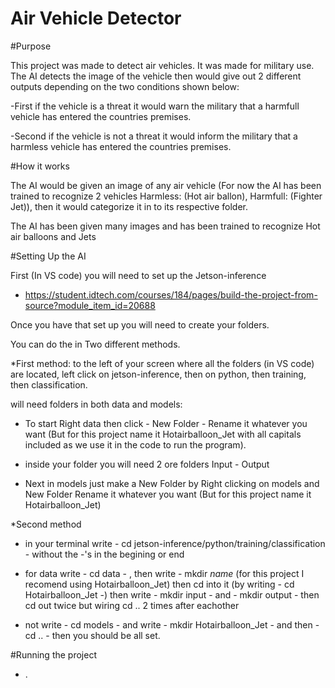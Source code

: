 # Air Vehicle Detector

#Purpose

This project was made to detect air vehicles. It was made for military use. The AI detects the image of the vehicle then would give out 2 different outputs depending on the two conditions shown below: 

-First if the vehicle is a threat it would warn the military that a harmfull vehicle has entered the countries premises. 

-Second if the vehicle is not a threat it would inform the military that a harmless vehicle has entered the countries premises.

#How it works

The AI would be given an image of any air vehicle (For now the AI has been trained to recognize 2 vehicles Harmless: (Hot air ballon), Harmfull: (Fighter Jet)), then it would categorize it in to its respective folder.

The AI has been given many images and has been trained to recognize Hot air balloons and Jets

#Setting Up the AI

First (In VS code) you will need to set up the Jetson-inference
 
- https://student.idtech.com/courses/184/pages/build-the-project-from-source?module_item_id=20688

Once you have that set up you will need to create your folders.

You can do the in Two different methods.

*First method: to the left of your screen where all the folders (in VS code) are located, left click on jetson-inference, then on python, then training, then classification. 

will need folders in both data and models:

- To start Right data then click - New Folder - Rename it whatever you want (But for this project name it Hotairballoon_Jet with all capitals included as we use it in the code to run the program).

- inside your folder you will need 2 ore folders Input - Output

- Next in models just make a New Folder by Right clicking on models and New Folder Rename it whatever you want (But for this project name it Hotairballoon_Jet)

*Second method

- in your terminal write - cd jetson-inference/python/training/classification - without the -'s in the begining or end

- for data write - cd data - , then write - mkdir _name_ (for this project I recomend using Hotairballoon_Jet) then cd into it (by writing - cd Hotairballoon_Jet -) then write - mkdir input - and - mkdir output - then cd out twice but wiring cd .. 2 times after eachother

- not write - cd models - and write - mkdir Hotairballoon_Jet - and then - cd .. - then you should be all set.  

#Running the project 

- .

